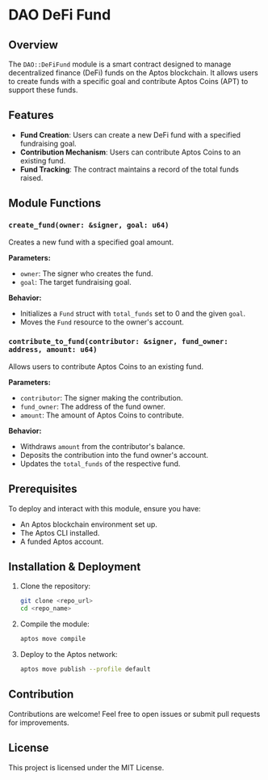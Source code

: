 # DAO DeFi Fund

## Overview
The `DAO::DeFiFund` module is a smart contract designed to manage decentralized finance (DeFi) funds on the Aptos blockchain. It allows users to create funds with a specific goal and contribute Aptos Coins (APT) to support these funds.

## Features
- **Fund Creation**: Users can create a new DeFi fund with a specified fundraising goal.
- **Contribution Mechanism**: Users can contribute Aptos Coins to an existing fund.
- **Fund Tracking**: The contract maintains a record of the total funds raised.

## Module Functions
### `create_fund(owner: &signer, goal: u64)`
Creates a new fund with a specified goal amount.

**Parameters:**
- `owner`: The signer who creates the fund.
- `goal`: The target fundraising goal.

**Behavior:**
- Initializes a `Fund` struct with `total_funds` set to 0 and the given `goal`.
- Moves the `Fund` resource to the owner's account.

### `contribute_to_fund(contributor: &signer, fund_owner: address, amount: u64)`
Allows users to contribute Aptos Coins to an existing fund.

**Parameters:**
- `contributor`: The signer making the contribution.
- `fund_owner`: The address of the fund owner.
- `amount`: The amount of Aptos Coins to contribute.

**Behavior:**
- Withdraws `amount` from the contributor's balance.
- Deposits the contribution into the fund owner's account.
- Updates the `total_funds` of the respective fund.

## Prerequisites
To deploy and interact with this module, ensure you have:
- An Aptos blockchain environment set up.
- The Aptos CLI installed.
- A funded Aptos account.

## Installation & Deployment
1. Clone the repository:
   ```sh
   git clone <repo_url>
   cd <repo_name>
   ```
2. Compile the module:
   ```sh
   aptos move compile
   ```
3. Deploy to the Aptos network:
   ```sh
   aptos move publish --profile default
   ```

## Contribution
Contributions are welcome! Feel free to open issues or submit pull requests for improvements.

## License
This project is licensed under the MIT License.


